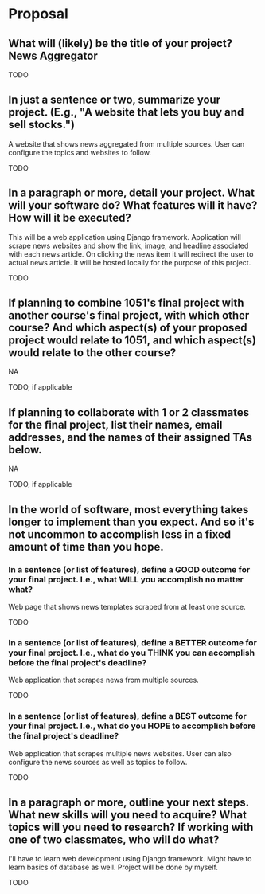 # Proposal

## What will (likely) be the title of your project? News Aggregator

TODO

## In just a sentence or two, summarize your project. (E.g., "A website that lets you buy and sell stocks.")
A website that shows news aggregated from multiple sources. User can configure the topics and websites to follow.

TODO

## In a paragraph or more, detail your project. What will your software do? What features will it have? How will it be executed?
This will be a web application using Django framework. Application will scrape news websites and show the link, image, and headline associated with each news article. 
On clicking the news item it will redirect the user to actual news article. It will be hosted locally for the purpose of this project.							

TODO

## If planning to combine 1051's final project with another course's final project, with which other course? And which aspect(s) of your proposed project would relate to 1051, and which aspect(s) would relate to the other course?
NA

TODO, if applicable

## If planning to collaborate with 1 or 2 classmates for the final project, list their names, email addresses, and the names of their assigned TAs below.
NA

TODO, if applicable

## In the world of software, most everything takes longer to implement than you expect. And so it's not uncommon to accomplish less in a fixed amount of time than you hope.

### In a sentence (or list of features), define a GOOD outcome for your final project. I.e., what WILL you accomplish no matter what?
Web page that shows news templates scraped from at least one source.

TODO

### In a sentence (or list of features), define a BETTER outcome for your final project. I.e., what do you THINK you can accomplish before the final project's deadline?
Web application that scrapes news from multiple sources.

TODO

### In a sentence (or list of features), define a BEST outcome for your final project. I.e., what do you HOPE to accomplish before the final project's deadline?
Web application that scrapes multiple news websites. User can also configure the news sources as well as topics to follow.

TODO

## In a paragraph or more, outline your next steps. What new skills will you need to acquire? What topics will you need to research? If working with one of two classmates, who will do what?
I'll have to learn web development using Django framework. Might have to learn basics of database as well. Project will be done by myself.

TODO
